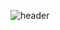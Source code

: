 ![header](https://capsule-render.vercel.app/api?type=waving&text=XV:‎%20Swarm-2024&ccolor=&animation=fadeIn&color=gradient&fontColor=000000&customColorList=2&height=200)
